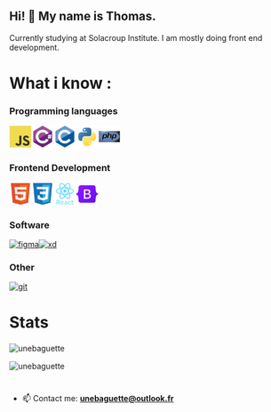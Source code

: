 
<h2 align="left">Hi! 👋 My name is Thomas.</h2>

<p align="left">Currently studying at Solacroup Institute. I am mostly doing front end development.</p>


# What i know :

<h3>Programming languages</h3>

<a href="https://developer.mozilla.org/en-US/docs/Web/JavaScript" target="_blank" rel="noreferrer"><img src="https://raw.githubusercontent.com/devicons/devicon/master/icons/javascript/javascript-original.svg" alt="javascript" width="40" height="40"/><a href="https://www.w3schools.com/cs/" target="_blank" rel="noreferrer"><img src="https://raw.githubusercontent.com/devicons/devicon/master/icons/csharp/csharp-original.svg" alt="csharp" width="40" height="40"/></a><a href="https://www.cprogramming.com/" target="_blank" rel="noreferrer"><img src="https://raw.githubusercontent.com/devicons/devicon/master/icons/c/c-original.svg" alt="c" width="40" height="40"/></a><a href="https://www.python.org" target="_blank" rel="noreferrer"><img src="https://raw.githubusercontent.com/devicons/devicon/master/icons/python/python-original.svg" alt="python" width="40" height="40"/></a><a href="https://www.php.net" target="_blank" rel="noreferrer"><img src="https://raw.githubusercontent.com/devicons/devicon/master/icons/php/php-original.svg" alt="php" width="40" height="40"/></a>


<h3>Frontend Development</h3>

<a href="https://www.w3.org/html/" target="_blank" rel="noreferrer"><img src="https://raw.githubusercontent.com/devicons/devicon/master/icons/html5/html5-original.svg" alt="html5" width="40" height="40"/></a><a href="https://www.w3schools.com/css/" target="_blank" rel="noreferrer"><img src="https://raw.githubusercontent.com/devicons/devicon/master/icons/css3/css3-original.svg" alt="css3" width="40" height="40"/></a><a href="https://reactjs.org/" target="_blank" rel="noreferrer"><img src="https://raw.githubusercontent.com/devicons/devicon/master/icons/react/react-original-wordmark.svg" alt="react" width="40" height="40"/></a><a href="https://getbootstrap.com" target="_blank" rel="noreferrer"><img src="https://raw.githubusercontent.com/devicons/devicon/master/icons/bootstrap/bootstrap-original.svg" alt="bootstrap" width="40" height="40"/></a>

<h3>Software</h3>

<a href="https://www.figma.com/" target="_blank" rel="noreferrer"><img src="https://www.vectorlogo.zone/logos/figma/figma-icon.svg" alt="figma" width="40" height="40"/></a><a href="https://www.adobe.com/products/xd.html" target="_blank" rel="noreferrer"><img src="https://cdn.worldvectorlogo.com/logos/adobe-xd.svg" alt="xd" width="40" height="40"/></a>


<h3>Other</h3>

<a href="https://git-scm.com/" target="_blank" rel="noreferrer"><img src="https://www.vectorlogo.zone/logos/git-scm/git-scm-icon.svg" alt="git" width="40" height="40"/></a>


# Stats

<p align="left"><img align="center" src="https://github-readme-stats-ten-eta-56.vercel.app/api?username=unebaguette&show_icons=true&locale=en&theme=tokyonight" alt="unebaguette" /></p>

<p align="left"><img align="center" src="https://github-readme-stats-ten-eta-56.vercel.app/api/top-langs?username=unebaguette&show_icons=true&theme=tokyonight&locale=en&layout=compact" alt="unebaguette" /></p>


#

- 📫 Contact me: **unebaguette@outlook.fr**


<!-- <style>
.Row {
    margin-top: 20px;
}
.header {
    display: flex;
    justify-content: space-between;
    max-width: 260px;
}
.shaking {
    animation: shake 0.9s cubic-bezier(.71,.05,.25,.9) both infinite;
}
a {
    margin-right: 20px;
}
@keyframes shake {
    20%, 90% {
        transform: translate3d(-2px, 0);
    }
    50%, 80% {
        transform: translate3d(3px, 0, 0);
    }
    30%, 50%, 70% {
        transform: translate3d(-2px, 0, 0);
    }
    40%, 60% {
        transform: translate3d(4px, 0, 0);
    }
}
</style> -->